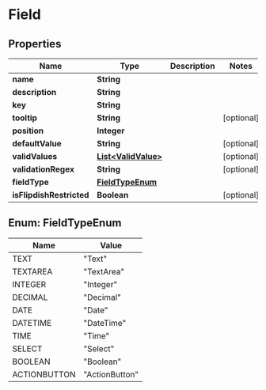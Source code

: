 
# Field

## Properties
Name | Type | Description | Notes
------------ | ------------- | ------------- | -------------
**name** | **String** |  | 
**description** | **String** |  | 
**key** | **String** |  | 
**tooltip** | **String** |  |  [optional]
**position** | **Integer** |  | 
**defaultValue** | **String** |  |  [optional]
**validValues** | [**List&lt;ValidValue&gt;**](ValidValue.md) |  |  [optional]
**validationRegex** | **String** |  |  [optional]
**fieldType** | [**FieldTypeEnum**](#FieldTypeEnum) |  | 
**isFlipdishRestricted** | **Boolean** |  |  [optional]


<a name="FieldTypeEnum"></a>
## Enum: FieldTypeEnum
Name | Value
---- | -----
TEXT | &quot;Text&quot;
TEXTAREA | &quot;TextArea&quot;
INTEGER | &quot;Integer&quot;
DECIMAL | &quot;Decimal&quot;
DATE | &quot;Date&quot;
DATETIME | &quot;DateTime&quot;
TIME | &quot;Time&quot;
SELECT | &quot;Select&quot;
BOOLEAN | &quot;Boolean&quot;
ACTIONBUTTON | &quot;ActionButton&quot;



